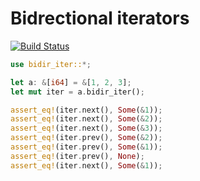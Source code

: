 # Bidrectional iterators

[![Build Status](https://travis-ci.org/sbillig/bidir_iter.svg?branch=master)](https://travis-ci.org/sbillig/bidir_iter)

```rust
use bidir_iter::*;

let a: &[i64] = &[1, 2, 3];
let mut iter = a.bidir_iter();

assert_eq!(iter.next(), Some(&1));
assert_eq!(iter.next(), Some(&2));
assert_eq!(iter.next(), Some(&3));
assert_eq!(iter.prev(), Some(&2));
assert_eq!(iter.prev(), Some(&1));
assert_eq!(iter.prev(), None);
assert_eq!(iter.next(), Some(&1));
```
